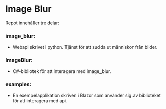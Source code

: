 # Image Blur
Repot innehåller tre delar:
### image_blur:
* Webapi skrivet i python. Tjänst för att sudda ut människor från bilder.
### ImageBlur:
* C#-bibliotek för att interagera med image_blur.
### examples:
* En exempelapplikation skriven i Blazor som använder sig av biblioteket för att interagera med api.
